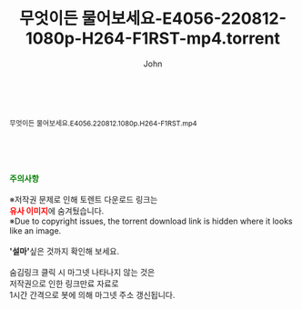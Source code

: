 ﻿---
layout: post
title:  "무엇이든 물어보세요-E4056-220812-1080p-H264-F1RST-mp4.torrent"
author: John
categories: [ 방송/음악 ]
tags: [  ]
image:  
description: "무엇이든 물어보세요-E4056-220812-1080p-H264-F1RST-mp4 torrent 정보 공유"
toc: true
toc_sticky: true
---

<br>
<div class="view-img">
<a class="view_image" href="http://torrentmobile61.com/bbs/view_image.php?fn=%2Fdata%2Ffile%2Fmusic%2F3735183265_mr8q0PaN_8761d21437ff3bac6b4c6ae5c93710a2375943e3.jpg" target="_blank"><img alt="" class="img-tag" content="http://torrentmobile61.com/data/file/music/3735183265_mr8q0PaN_8761d21437ff3bac6b4c6ae5c93710a2375943e3.jpg" itemprop="image" src="http://torrentmobile61.com/data/file/music/thumb-3735183265_mr8q0PaN_8761d21437ff3bac6b4c6ae5c93710a2375943e3_835x2212.jpg"/></a></div><div class="view-content" itemprop="description">
<p><span style="font-size:12px;">무엇이든 물어보세요.E4056.220812.1080p.H264-F1RST.mp4</span> </p> </div>
    
<br><br><br>
<p data-ke-size="size16"><b><span style="color: green;">주의사항</span></b><br /><br />※저작권 문제로 인해 토렌트 다운로드 링크는<br /><b><span style="color: red;">유사 이미지</span></b>에 숨겨뒀습니다.<br />※Due to copyright issues, the torrent download link is hidden where it looks like an image.<br /><br /><b>'설마'</b>싶은 것까지 확인해 보세요.<br /><br />숨김링크 클릭 시 마그넷 나타나지 않는 것은<br />저작권으로 인한 링크만료 자료로<br />1시간 간격으로 봇에 의해 마그넷 주소 갱신됩니다.</p>
